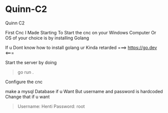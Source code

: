# Quinn-C2
Quinn C2

First Cnc I Made Starting 
To Start the cnc on your Windows Computer Or OS of your choice is by installing Golang

If u Dont know how to install golang ur Kinda retarded 
===> https://go.dev <===

Start the server by doing 

> go run .

Configure the cnc 

make a mysql Database if u Want But username and password is hardcoded Change that if u want

> Username: Henti
> Password: root
